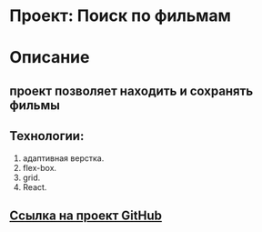 # Проект: Поиск по фильмам

# Описание
## проект позволяет находить и сохранять фильмы

## Технологии:
1. адаптивная верстка.
2. flex-box.
3. grid.
4. React.

## [Ссылка на проект  GitHub](https://dmitriymovchan.github.io/movies-explorer-frontend/)